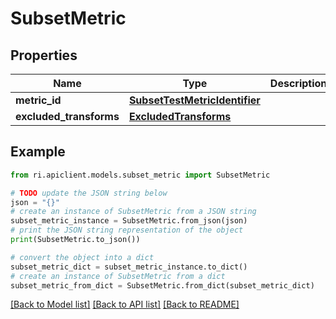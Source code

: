 # SubsetMetric


## Properties

Name | Type | Description | Notes
------------ | ------------- | ------------- | -------------
**metric_id** | [**SubsetTestMetricIdentifier**](SubsetTestMetricIdentifier.md) |  | [optional] 
**excluded_transforms** | [**ExcludedTransforms**](ExcludedTransforms.md) |  | [optional] 

## Example

```python
from ri.apiclient.models.subset_metric import SubsetMetric

# TODO update the JSON string below
json = "{}"
# create an instance of SubsetMetric from a JSON string
subset_metric_instance = SubsetMetric.from_json(json)
# print the JSON string representation of the object
print(SubsetMetric.to_json())

# convert the object into a dict
subset_metric_dict = subset_metric_instance.to_dict()
# create an instance of SubsetMetric from a dict
subset_metric_from_dict = SubsetMetric.from_dict(subset_metric_dict)
```
[[Back to Model list]](../README.md#documentation-for-models) [[Back to API list]](../README.md#documentation-for-api-endpoints) [[Back to README]](../README.md)

